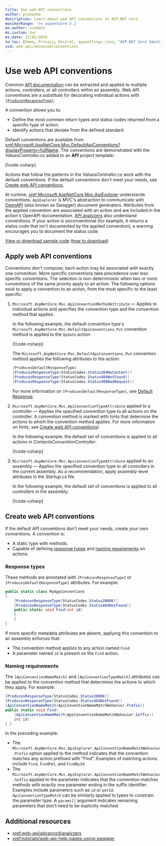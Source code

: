 ```yaml
---
title: Use web API conventions
author: pranavkm
description: Learn about web API conventions in ASP.NET Core.
monikerRange: '>= aspnetcore-3.1'
ms.author: scaddie
ms.custom: mvc
ms.date: 12/05/2019
no-loc: [Home, Privacy, Kestrel, appsettings.json, "ASP.NET Core Identity", cookie, Cookie, Blazor, "Blazor Server", "Blazor WebAssembly", "Identity", "Let's Encrypt", Razor, SignalR]
uid: web-api/advanced/conventions
---
```

# Use web API conventions

Common [API documentation](xref:tutorials/web-api-help-pages-using-swagger) can be extracted and applied to multiple actions, controllers, or all controllers within an assembly. Web API conventions are a substitute for decorating individual actions with [`[ProducesResponseType]`](xref:Microsoft.AspNetCore.Mvc.ProducesResponseTypeAttribute).

A convention allows you to:

* Define the most common return types and status codes returned from a specific type of action.
* Identify actions that deviate from the defined standard.

Default conventions are available from <xref:Microsoft.AspNetCore.Mvc.DefaultApiConventions?displayProperty=fullName>. The conventions are demonstrated with the *ValuesController.cs* added to an **API** project template:

[!code-csharp[](conventions/ValuesController.cs)]

Actions that follow the patterns in the *ValuesController.cs* work with the default conventions. If the default conventions don't meet your needs, see [Create web API conventions](#create-web-api-conventions).

At runtime, <xref:Microsoft.AspNetCore.Mvc.ApiExplorer> understands conventions. `ApiExplorer` is MVC's abstraction to communicate with [OpenAPI](https://www.openapis.org/) (also known as Swagger) document generators. Attributes from the applied convention are associated with an action and are included in the action's OpenAPI documentation. [API analyzers](xref:web-api/advanced/analyzers) also understand conventions. If your action is unconventional (for example, it returns a status code that isn't documented by the applied convention), a warning encourages you to document the status code.

[View or download sample code](https://github.com/dotnet/AspNetCore.Docs/tree/main/aspnetcore/web-api/advanced/conventions/sample) ([how to download](xref:index#how-to-download-a-sample))

## Apply web API conventions

Conventions don't compose; each action may be associated with exactly one convention. More specific conventions take precedence over less specific conventions. The selection is non-deterministic when two or more conventions of the same priority apply to an action. The following options exist to apply a convention to an action, from the most specific to the least specific:

1. `Microsoft.AspNetCore.Mvc.ApiConventionMethodAttribute` &mdash; Applies to individual actions and specifies the convention type and the convention method that applies.

    In the following example, the default convention type's `Microsoft.AspNetCore.Mvc.DefaultApiConventions.Put` convention method is applied to the `Update` action:

    [!code-csharp[](conventions/sample/Controllers/ContactsConventionController.cs?name=snippet_ApiConventionMethod&highlight=3)]

    The `Microsoft.AspNetCore.Mvc.DefaultApiConventions.Put` convention method applies the following attributes to the action:

    ```csharp
    [ProducesDefaultResponseType]
    [ProducesResponseType(StatusCodes.Status204NoContent)]
    [ProducesResponseType(StatusCodes.Status404NotFound)]
    [ProducesResponseType(StatusCodes.Status400BadRequest)]
    ```

    For more information on `[ProducesDefaultResponseType]`, see [Default Response](https://swagger.io/docs/specification/describing-responses/#default).

1. `Microsoft.AspNetCore.Mvc.ApiConventionTypeAttribute` applied to a controller &mdash; Applies the specified convention type to all actions on the controller. A convention method is marked with hints that determine the actions to which the convention method applies. For more information on hints, see [Create web API conventions](#create-web-api-conventions)).

    In the following example, the default set of conventions is applied to all actions in *ContactsConventionController*:

    [!code-csharp[](conventions/sample/Controllers/ContactsConventionController.cs?name=snippet_ApiConventionTypeAttribute&highlight=2)]

1. `Microsoft.AspNetCore.Mvc.ApiConventionTypeAttribute` applied to an assembly &mdash; Applies the specified convention type to all controllers in the current assembly. As a recommendation, apply assembly-level attributes in the *Startup.cs* file.

    In the following example, the default set of conventions is applied to all controllers in the assembly:

    [!code-csharp[](conventions/sample/Startup.cs?name=snippet_ApiConventionTypeAttribute&highlight=1)]

## Create web API conventions

If the default API conventions don't meet your needs, create your own conventions. A convention is:

* A static type with methods.
* Capable of defining [response types](#response-types) and [naming requirements](#naming-requirements) on actions.

### Response types

These methods are annotated with `[ProducesResponseType]` or `[ProducesDefaultResponseType]` attributes. For example:

```csharp
public static class MyAppConventions
{
    [ProducesResponseType(StatusCodes.Status200OK)]
    [ProducesResponseType(StatusCodes.Status404NotFound)]
    public static void Find(int id)
    {
    }
}
```

If more specific metadata attributes are absent, applying this convention to an assembly enforces that:

* The convention method applies to any action named `Find`.
* A parameter named `id` is present on the `Find` action.

### Naming requirements

The `[ApiConventionNameMatch]` and `[ApiConventionTypeMatch]` attributes can be applied to the convention method that determines the actions to which they apply. For example:

```csharp
[ProducesResponseType(StatusCodes.Status200OK)]
[ProducesResponseType(StatusCodes.Status404NotFound)]
[ApiConventionNameMatch(ApiConventionNameMatchBehavior.Prefix)]
public static void Find(
    [ApiConventionNameMatch(ApiConventionNameMatchBehavior.Suffix)]
    int id)
{ }
```

In the preceding example:

* The `Microsoft.AspNetCore.Mvc.ApiExplorer.ApiConventionNameMatchBehavior.Prefix` option applied to the method indicates that the convention matches any action prefixed with "Find". Examples of matching actions include `Find`, `FindPet`, and `FindById`.
* The `Microsoft.AspNetCore.Mvc.ApiExplorer.ApiConventionNameMatchBehavior.Suffix` applied to the parameter indicates that the convention matches methods with exactly one parameter ending in the suffix identifier. Examples include parameters such as `id` or `petId`. `ApiConventionTypeMatch` can be similarly applied to types to constrain the parameter type. A `params[]` argument indicates remaining parameters that don't need to be explicitly matched.

## Additional resources

* <xref:web-api/advanced/analyzers>
* <xref:tutorials/web-api-help-pages-using-swagger>
